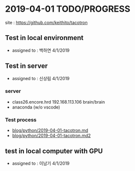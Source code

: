 # 2019-04-01 TODO/PROGRESS
site : https://github.com/keithito/tacotron

## Test  in local environment 
* assigned to : 백하연 4/1/2019

## Test in server 
* assigned to : 신상림 4/1/2019
### server
* class26.encore.hrd 192.168.113.106 brain/brain  
* anaconda (w/o vscode)
### Test process 
* [blog/python/2019-04-01-tacotron.md](https://github.com/srshin/blog/blob/master/python/2019-04-01-tacotron.md)
* [blog/python/2019-04-01-tacotron.md2](https://github.com/srshin/blog/blob/master/python/2019-04-01-tacotron2.md)
## test in local computer with GPU
* assigned to : 이남기 4/1/2019
